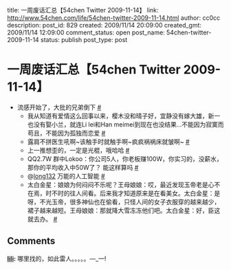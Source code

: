 title: 一周废话汇总【54chen Twitter 2009-11-14】
link: http://www.54chen.com/life/54chen-twitter-2009-11-14.html
author: cc0cc
description: 
post_id: 829
created: 2009/11/14 20:09:00
created_gmt: 2009/11/14 12:09:00
comment_status: open
post_name: 54chen-twitter-2009-11-14
status: publish
post_type: post

# 一周废话汇总【54chen Twitter 2009-11-14】

* 流感开始了，大批的兄弟倒下 [#](http://twitter.com/54chen/statuses/5582085250)
  * 我从知道有爱情这么回事以来，樱木没和晴子好，宜静没有嫁大雄，新一也没有娶小兰，就连Li lei和Han meimei到现在也没结果...不能因为寂寞而苟且，不能因为孤独而恋爱 [#](http://twitter.com/54chen/statuses/5582936359)
  * 露肩不拼医生吼啊~该触手时就触手啊~疯疯祸祸床就皱啊~ [#](http://twitter.com/54chen/statuses/5611734240)
  * 上一推想歪的，一定是光棍，哦哈哈 [#](http://twitter.com/54chen/statuses/5611752572)
  * QQ2.7W 群中Lokoo：你公司5人，你老板赚100W，你实习的，没薪水， 那你的平均收入中50W了？ 能这样算吗 [#](http://twitter.com/54chen/statuses/5641994661)
  * @[long132](http://twitter.com/long132) 万能的人工智能 [#](http://twitter.com/54chen/statuses/5642529256)
  * 太白金星：娘娘为何闷闷不乐呢？王母娘娘：哎，最近发现玉帝老是心不在焉，时不时的往人间看。后来我才知道原来是在看美女。太白金星：是呀，不光玉帝，很多神仙也在偷看，只怪人间的女子衣服穿的越来越少，裙子越来越短。王母娘娘：那就降大雪冻冻他们吧。太白金星：好，臣这就去办。 [#](http://twitter.com/54chen/statuses/5675785224)

## Comments

**[lili](#11997 "2009-11-15 14:32:45"):** 哪里找的，如此雷人。。。。。—_—!


